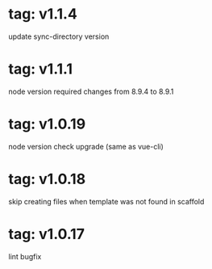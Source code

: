 # tag: v1.1.4

update sync-directory version

# tag: v1.1.1

node version required changes from 8.9.4 to 8.9.1

# tag: v1.0.19

node version check upgrade (same as vue-cli)

# tag: v1.0.18

skip creating files when template was not found in scaffold

# tag: v1.0.17

lint bugfix